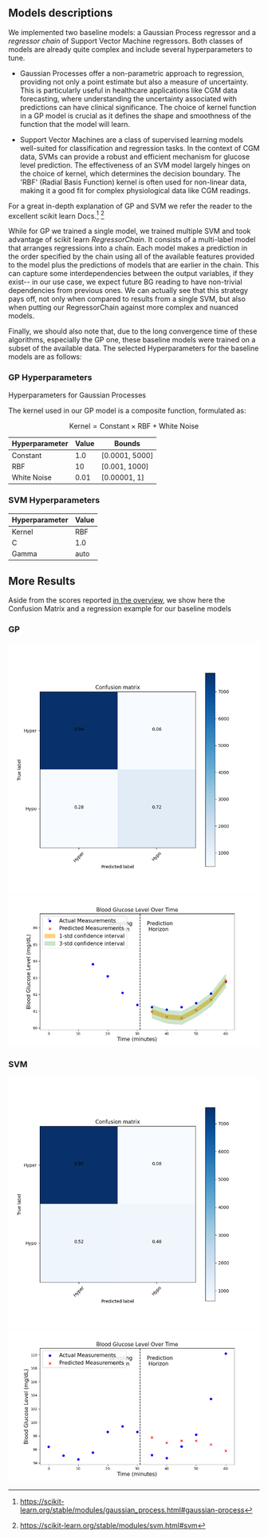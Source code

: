 ## Models descriptions

We implemented two baseline models: a Gaussian Process regressor and a *regressor chain* of Support Vector Machine regressors.
Both classes of models are already quite complex and include several hyperparameters to tune. 

- Gaussian Processes offer a non-parametric approach to regression, providing not only a point estimate but also a measure of uncertainty. This is particularly useful in healthcare applications like CGM data forecasting, where understanding the uncertainty associated with predictions can have clinical significance. The choice of kernel function in a GP model is crucial as it defines the shape and smoothness of the function that the model will learn.

- Support Vector Machines are a class of supervised learning models well-suited for classification and regression tasks. In the context of CGM data, SVMs can provide a robust and efficient mechanism for glucose level prediction. The effectiveness of an SVM model largely hinges on the choice of kernel, which determines the decision boundary. The 'RBF' (Radial Basis Function) kernel is often used for non-linear data, making it a good fit for complex physiological data like CGM readings.

For a great in-depth explanation of GP and SVM we refer the reader to the excellent scikit learn Docs.[^1] [^2]

While for GP we trained a single model, we trained multiple SVM and took advantage of scikit learn *RegressorChain*. It consists of a multi-label model that arranges regressions into a chain.
Each model makes a prediction in the order specified by the chain using all of the available features provided to the model plus the predictions of models that are earlier in the chain. This can capture some interdependencies between the output variables, if they exist-- in our use case, we expect future BG reading to have non-trivial dependencies from previous ones. We can actually see that this strategy pays off, not only when compared to results from a single SVM, but also when putting our RegressorChain against more complex and nuanced models.

Finally, we should also note that, due to the long convergence time of these algorithms, especially the GP one, these baseline models were trained on a subset of the available data. The selected Hyperparameters for the baseline models are as follows:

### GP Hyperparameters

Hyperparameters for Gaussian Processes

The kernel used in our GP model is a composite function, formulated as:

$$ 
\text{Kernel}=\text{Constant}×\text{RBF}+\text{White Noise} 
$$

| Hyperparameter       | Value      | Bounds          |
|----------------------|------------|-----------------|
| Constant             | 1.0        | [0.0001, 5000]  |
| RBF                  | 10         | [0.001, 1000]   |
| White Noise          | 0.01       | [0.00001, 1]    |

### SVM Hyperparameters

| Hyperparameter | Value |
|----------------|-------|
| Kernel         | RBF   |
| C              | 1.0   |
| Gamma          | auto  |

## More Results

Aside from the scores reported [in the overview](https://francesco-vaselli.github.io/GlucoseGuard/overview1/), we show here the Confusion Matrix and a regression example for our baseline models

### GP
![The cm](img/confusion_matrix_gp.png)
![The ts](img/gp_figs_1.png)

### SVM
![The cm](img/confusion_matrix_svm.png)
![The ts](img/svm_figs_2.png)


[^1]: https://scikit-learn.org/stable/modules/gaussian_process.html#gaussian-process 
[^2]: https://scikit-learn.org/stable/modules/svm.html#svm